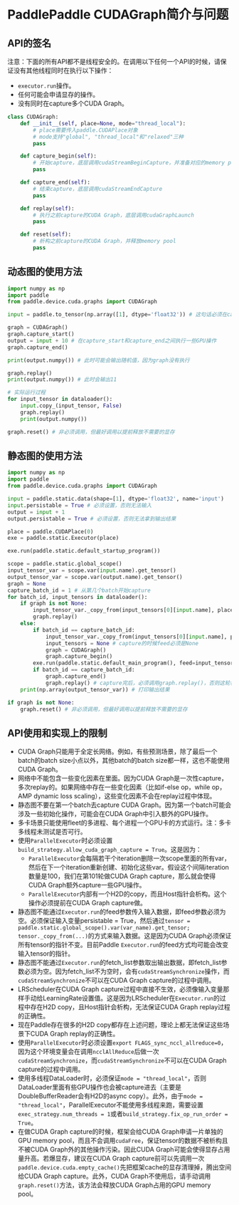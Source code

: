# PaddlePaddle CUDAGraph简介与问题

## API的签名
注意：下面的所有API都不是线程安全的。在调用以下任何一个API的时候，请保证没有其他线程同时在执行以下操作：

- `executor.run`操作。
- 任何可能会申请显存的操作。
- 没有同时在capture多个CUDA Graph。

```Python
class CUDAGraph:
    def __init__(self, place=None, mode="thread_local"):
        # place需要传入paddle.CUDAPlace对象
        # mode支持"global", "thread_local"和"relaxed"三种
        pass

    def capture_begin(self):
        # 开始capture，底层调用cudaStreamBeginCapture，并准备对应的memory pool
        pass

    def capture_end(self):
        # 结束capture，底层调用cudaStreamEndCapture
        pass

    def replay(self):
        # 执行之前capture的CUDA Graph，底层调用cudaGraphLaunch
        pass

    def reset(self):
        # 析构之前capture的CUDA Graph，并释放memory pool
        pass
```


## 动态图的使用方法
```Python
import numpy as np
import paddle
from paddle.device.cuda.graphs import CUDAGraph

input = paddle.to_tensor(np.array([1], dtype='float32')) # 这句话必须在capture_start之前

graph = CUDAGraph()
graph.capture_start()
output = input + 10 # 在capture_start和capture_end之间执行一些GPU操作
graph.capture_end()

print(output.numpy()) # 此时可能会输出随机值，因为graph没有执行

graph.replay()
print(output.numpy()) # 此时会输出11

# 实际运行过程
for input_tensor in dataloader():
    input.copy_(input_tensor, False)
    graph.replay()
    print(output.numpy())

graph.reset() # 非必须调用，但最好调用以提前释放不需要的显存
```

## 静态图的使用方法
```Python
import numpy as np
import paddle
from paddle.device.cuda.graphs import CUDAGraph

input = paddle.static.data(shape=[1], dtype='float32', name='input')
input.persistable = True # 必须设置，否则无法输入
output = input + 1
output.persistable = True # 必须设置，否则无法拿到输出结果

place = paddle.CUDAPlace(0)
exe = paddle.static.Executor(place)

exe.run(paddle.static.default_startup_program())

scope = paddle.static.global_scope()
input_tensor_var = scope.var(input.name).get_tensor()
output_tensor_var = scope.var(output.name).get_tensor()
graph = None
capture_batch_id = 1 # 从第几个batch开始capture
for batch_id, input_tensors in dataloader():
    if graph is not None:
        input_tensor_var._copy_from(input_tensors[0][input.name], place)
        graph.replay()
    else:
        if batch_id == capture_batch_id:
            input_tensor_var._copy_from(input_tensors[0][input.name], place) # copy输入
            input_tensors = None # capture的时候feed必须是None
            graph = CUDAGraph()
            graph.capture_begin()
        exe.run(paddle.static.default_main_program(), feed=input_tensors)
        if batch_id == capture_batch_id:
            graph.capture_end()
            graph.replay() # capture完后，必须调用graph.replay()，否则这轮相当于没跑
    print(np.array(output_tensor_var)) # 打印输出结果

if graph is not None:
    graph.reset() # 非必须调用，但最好调用以提前释放不需要的显存
```

## API使用和实现上的限制

- CUDA Graph只能用于全定长网络。例如，有些预测场景，除了最后一个batch的batch size小点以外，其他batch的batch size都一样，这也不能使用CUDA Graph。
- 网络中不能包含一些变化因素在里面。因为CUDA Graph是一次性capture，多次replay的。如果网络中存在一些变化因素（比如if-else op，while op，AMP dynamic loss scaling），这些变化因素不会在replay过程中体现。
- 静态图不要在第一个batch去capture CUDA Graph。因为第一个batch可能会涉及一些初始化操作，可能会在CUDA Graph中引入额外的GPU操作。
- 多卡场景只能使用fleet的多进程、每个进程一个GPU卡的方式运行。注：多卡多线程未测试是否可行。
- 使用`ParallelExecutor`时必须设置`build_strategy.allow_cuda_graph_capture = True`。这是因为：
	- `ParallelExecutor`会每隔若干个iteration删除一次scope里面的所有var，然后在下一个iteration重新创建、初始化这些var。假设这个间隔iteration数量是100，我们在第101轮做CUDA Graph capture，那么就会使得CUDA Graph额外capture一些GPU操作。
	- `ParallelExecutor`内部有一个H2D的copy，而且Host指针会析构。这个操作必须提前在CUDA Graph capture做。
- 静态图不能通过`Executor.run`的feed参数传入输入数据，即feed参数必须为空。必须保证输入变量persistable = True，然后通过`tensor = paddle.static.global_scope().var(var_name).get_tensor; tensor._copy_from(...)`的方式来输入数据。这是因为CUDA Graph必须保证所有tensor的指针不变。目前Paddle `Executor.run`的feed方式均可能会改变输入tensor的指针。
- 静态图不能通过`Executor.run`的fetch_list参数取出输出数据，即fetch_list参数必须为空。因为fetch_list不为空时，会有`cudaStreamSynchronize`操作，而`cudaStreamSynchronize`不可以在CUDA Graph capture的过程中调用。
- LRScheduler在CUDA Graph capture过程中直接不生效，必须像输入变量那样手动给LearningRate设置值。这是因为LRScheduler在`Executor.run`的过程中存在H2D copy，且Host指针会析构，无法保证CUDA Graph replay过程的正确性。
- 现在Paddle存在很多的H2D copy都存在上述问题，理论上都无法保证这些场景下CUDA Graph replay的正确性。
- 使用`ParallelExecutor`时必须设置`export FLAGS_sync_nccl_allreduce=0`，因为这个环境变量会在调用`ncclAllReduce`后做一次`cudaStreamSynchronize`，而`cudaStreamSynchronize`不可以在CUDA Graph capture的过程中调用。
- 使用多线程DataLoader时，必须保证`mode = "thread_local"`，否则DataLoader里面有些GPU操作也会被capture进去（主要是DoubleBufferReader会有H2D的async copy）。此外，由于`mode = "thread_local"`，ParallelExecutor不能使用多线程来跑，需要设置`exec_strategy.num_threads = 1`或者`build_strategy.fix_op_run_order = True`。
- 在做CUDA Graph capture的时候，框架会给CUDA Graph申请一片单独的GPU memory pool，而且不会调用`cudaFree`，保证tensor的数据不被析构且不被CUDA Graph外的其他操作污染。因此CUDA Graph可能会使得显存占用量升高。若爆显存，建议在CUDA Graph capture前可以先调用一次`paddle.device.cuda.empty_cache()`先把框架cache的显存清理掉，腾出空间给CUDA Graph capture。此外，CUDA Graph不使用后，请手动调用`graph.reset()`方法，该方法会释放CUDA Graph占用的GPU memory pool。
